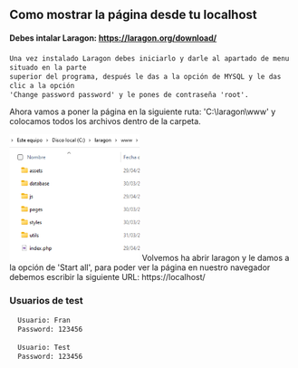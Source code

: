 ## Como mostrar la página desde tu localhost

#### Debes intalar Laragon: https://laragon.org/download/

```
Una vez instalado Laragon debes iniciarlo y darle al apartado de menu situado en la parte 
superior del programa, después le das a la opción de MYSQL y le das clic a la opción 
'Change password password' y le pones de contraseña 'root'.
```

Ahora vamos a poner la página en la siguiente ruta: 'C:\laragon\www' y colocamos todos los archivos 
dentro de la carpeta.

<img src="assets/carpetas.png" style="width: 230px"/>
Volvemos ha abrir laragon y le damos a la opción de 'Start all',
para poder ver la página en nuestro navegador debemos escribir la
siguiente URL: 
https://localhost/

### Usuarios de test

```
  Usuario: Fran
  Password: 123456 

  Usuario: Test
  Password: 123456
```